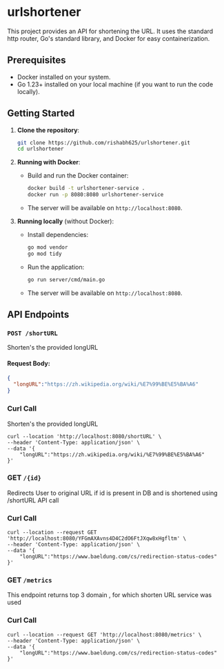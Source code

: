 # urlshortener

This project provides an API for shortening the URL. It uses the standard http router, Go's standard library, and Docker for easy containerization.

## Prerequisites

- Docker installed on your system.
- Go 1.23+ installed on your local machine (if you want to run the code locally).

## Getting Started

1. **Clone the repository**:

    ```bash
    git clone https://github.com/rishabh625/urlshortener.git
    cd urlshortener
    ```

2. **Running with Docker**:

    - Build and run the Docker container:

        ```bash
        docker build -t urlshortener-service .
        docker run -p 8080:8080 urlshortener-service
        ```

    - The server will be available on `http://localhost:8080`.

3. **Running locally** (without Docker):

    - Install dependencies:

        ```bash
        go mod vendor
        go mod tidy
        ```

    - Run the application:

        ```bash
        go run server/cmd/main.go 
        ```

    - The server will be available on `http://localhost:8080`.

## API Endpoints

### `POST /shortURL`
Shorten's the provided longURL

#### Request Body:

```json
{
  "longURL":"https://zh.wikipedia.org/wiki/%E7%99%BE%E5%BA%A6"
}
```
### Curl Call

Shorten's the provided longURL
```
curl --location 'http://localhost:8080/shortURL' \
--header 'Content-Type: application/json' \
--data '{
    "longURL":"https://zh.wikipedia.org/wiki/%E7%99%BE%E5%BA%A6"
}'
```


### GET `/{id}`
Redirects User to original URL if id is present in DB and is shortened using /shortURL API call
### Curl Call
```
curl --location --request GET 'http://localhost:8080/YFGmAXAvns4D4C2dO6FtJXqw8xHgfltm' \
--header 'Content-Type: application/json' \
--data '{
    "longURL":"https://www.baeldung.com/cs/redirection-status-codes"
}'
```

### GET `/metrics`

This endpoint returns top 3 domain , for which shorten URL service was used

### Curl Call
```
curl --location --request GET 'http://localhost:8080/metrics' \
--header 'Content-Type: application/json' \
--data '{
    "longURL":"https://www.baeldung.com/cs/redirection-status-codes"
}'
```